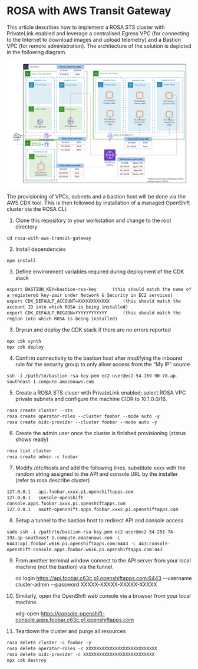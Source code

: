# ROSA with AWS Transit Gateway

This article describes how to implement a ROSA STS cluster with PrivateLink enabled and leverage a centralised Egress VPC (for connecting to the Internet to download images and upload telemetry) and a Bastion VPC (for remote administration). The architecture of the solution is depicted in the following diagram.

<img src="https://github.com/redhat-apac-stp/rosa-with-aws-transit-gateway/blob/main/img/ROSA%20-%20AWS%20Transit%20Gateway.png">

The provisioning of VPCs, subnets and a bastion host will be done via the AWS CDK tool. This is then followed by installation of a managed OpenShift cluster via the ROSA CLI.

1. Clone this repository to your workstation and change to the root directory

```
cd rosa-with-aws-transit-gateway
```

2. Install dependencies

```
npm install
```
	
3. Define environment variables required during deployment of the CDK stack

```
export BASTION_KEY=bastion-rsa-key		(this should match the name of a registered key-pair under Network & Security in EC2 services) 
export CDK_DEFAULT_ACCOUNT=XXXXXXXXXXXX		(this should match the account ID into which ROSA is being installed)
export CDK_DEFAULT_REGION=YYYYYYYYYYYY		(this should match the region into which ROSA is being installed)
```

3. Dryrun and deploy the CDK stack if there are no errors reported

```
npx cdk synth
npx cdk deploy
```

4. Confirm connectivity to the bastion host after modifying the inbound rule for the security group to only allow access from the "My IP" source

```
ssh -i /path/to/bastion-rsa-key.pem ec2-user@ec2-54-169-90-78.ap-southeast-1.compute.amazonaws.com
```

5. Create a ROSA STS cluser with PrivateLink enabled; select ROSA VPC private subnets and configure the machine CIDR to 10.1.0.0/16.

```
rosa create cluster --sts
rosa create operator-roles --cluster foobar --mode auto -y
rosa create oidc-provider --cluster foobar --mode auto -y
```

6. Create the admin user once the cluster is finished provisioning (status shows ready)

```
rosa list cluster
rosa create admin -c foobar
```

7. Modify /etc/hosts and add the following lines, substitute xxxx with the random string assigned to the API and console URL by the installer (refer to rosa describe cluster)

```
127.0.0.1   api.foobar.xxxx.p1.openshiftapps.com
127.0.0.1   console-openshift-console.apps.foobar.xxxx.p1.openshiftapps.com
127.0.0.1   oauth-openshift.apps.foobar.xxxx.p1.openshiftapps.com
```

8. Setup a tunnel to the bastion host to redirect API and console access

```
sudo ssh -i /path/to/bastion-rsa-key.pem ec2-user@ec2-54-251-74-193.ap-southeast-1.compute.amazonaws.com -L 6443:api.foobar.w616.p1.openshiftapps.com:6443 -L 443:console-openshift-console.apps.foobar.w616.p1.openshiftapps.com:443
```

9. From another terminal window connect to the API server from your local machine (not the bastion) via the tunnel.

	oc login https://api.foobar.c63c.p1.openshiftapps.com:6443 --username cluster-admin --password XXXXX-XXXXX-XXXXX-XXXXX

10. Similarly, open the OpenShift web console via a browser from your local machine.

	xdg-open https://console-openshift-console.apps.foobar.c63c.p1.openshiftapps.com


11. Teardown the cluster and purge all resources

```
rosa delete cluster -c foobar -y
rosa delete operator-roles -c XXXXXXXXXXXXXXXXXXXXXXXXXXX 
rosa delete oidc-provider -c XXXXXXXXXXXXXXXXXXXXXXXXXXX
npx cdk destroy
```
